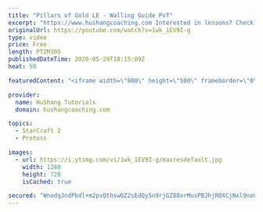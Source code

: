 ```yaml
---
title: "Pillars of Gold LE - Walling Guide PvT"
excerpt: "https://www.hushangcoaching.com Interested in lessons? Check out the website for more information ------------------------------------------------------------------------------------------------------- Want to support HuShang Tutorials directly? Patreon is a website where you can contribute a monthly"
originalUrl: https://youtube.com/watch?v=1wk_1EV9I-g
type: video
price: Free
length: PT2M30S
publishedDateTime: 2020-05-29T18:15:09Z
heat: 50

featuredContent: "<iframe width=\"800\" height=\"500\" frameborder=\"0\" src=\"https://www.youtube.com/embed/1wk_1EV9I-g\" allow=\"accelerometer; autoplay; encrypted-media; gyroscope; picture-in-picture\" allowfullscreen></iframe>"

provider:
  name: HuShang Tutorials
  domain: hushangcoaching.com

topics:
  - StarCraft 2
  - Protoss

images:
  - url: https://i.ytimg.com/vi/1wk_1EV9I-g/maxresdefault.jpg
    width: 1280
    height: 720
    isCached: true

secured: "WnodqJndPbdl+m2pvQthswOZ2sEdQy5n9rjGZ88xrMusPBJhjR0XCjNxl9noCWy9yv0w+iy/bqHHKsLAw5Wpx7Vm4D6jFHSo3XDhro8fjdcSNGx4HX58DBZa4l8RdZzBr+WIuvurNXT2EloflPn7VhVoUGhEup/DO+g/Zez2U0U1pd2khrc/D+n5f29M5toqDsO+z28cTsl0eMXq/SrksYnT5kZZ6X4u38NzW7j7oz67AcLsHAe78Zdd5z4BWVVYxvdB5uPB+GzpIQbkscok6gA9lZTbPZR3sD9u7ulJYvev5aoTwnn5XF5hEd3b433VaYV6QrUbvhMcCTWLvE10L/R4zjsPAQmB6yXOpbmPSpk8WebFWvJuDNY3FQQRAxUrhy7q8cwatyrzHkc/gAkSs7BFmQMyJHzKTX51ohAVjjk=;vZkl59bpEBuKr1v2+tbtYg=="
---
```


